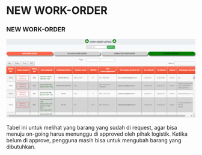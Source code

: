 # NEW WORK-ORDER

### NEW WORK-ORDER

![](<../.gitbook/assets/new workorder op logistik.PNG>)

Tabel ini untuk melihat yang barang yang sudah di request, agar bisa menuju on-going harus menunggu di approved oleh pihak logistik. Ketika belum di approve, pengguna masih bisa untuk mengubah barang yang dibutuhkan.
